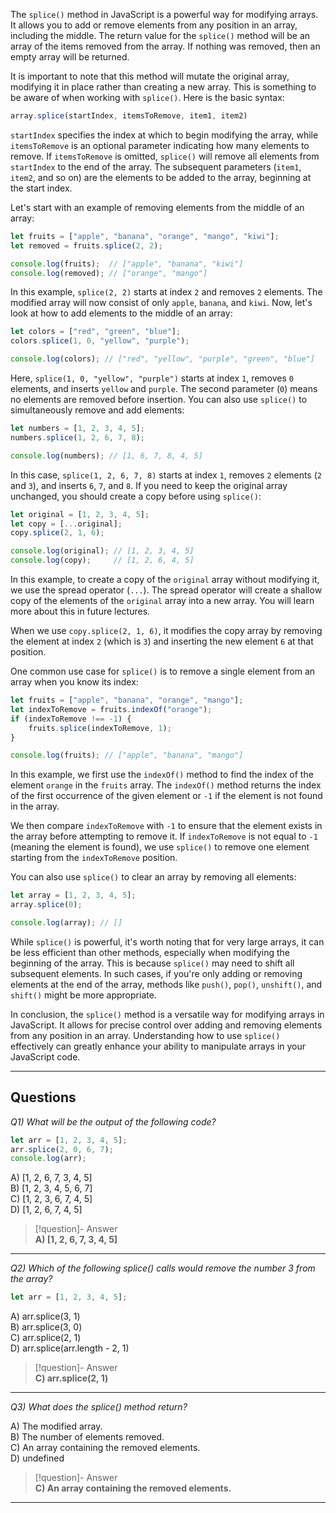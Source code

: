 The `splice()` method in JavaScript is a powerful way for modifying arrays. It allows you to add or remove elements from any position in an array, including the middle. The return value for the `splice()` method will be an array of the items removed from the array. If nothing was removed, then an empty array will be returned.

It is important to note that this method will mutate the original array, modifying it in place rather than creating a new array. This is something to be aware of when working with `splice()`. Here is the basic syntax:

```js
array.splice(startIndex, itemsToRemove, item1, item2)
```

`startIndex` specifies the index at which to begin modifying the array, while `itemsToRemove` is an optional parameter indicating how many elements to remove. If `itemsToRemove` is omitted, `splice()` will remove all elements from `startIndex` to the end of the array. The subsequent parameters (`item1`, `item2`, and so on) are the elements to be added to the array, beginning at the start index.

Let's start with an example of removing elements from the middle of an array:

```js
let fruits = ["apple", "banana", "orange", "mango", "kiwi"];
let removed = fruits.splice(2, 2);

console.log(fruits);  // ["apple", "banana", "kiwi"]
console.log(removed); // ["orange", "mango"]
```

In this example, `splice(2, 2)` starts at index `2` and removes `2` elements. The modified array will now consist of only `apple`, `banana`, and `kiwi`. Now, let's look at how to add elements to the middle of an array:

```js
let colors = ["red", "green", "blue"];
colors.splice(1, 0, "yellow", "purple");

console.log(colors); // ["red", "yellow", "purple", "green", "blue"]
```

Here, `splice(1, 0, "yellow", "purple")` starts at index `1`, removes `0` elements, and inserts `yellow` and `purple`. The second parameter (`0`) means no elements are removed before insertion. You can also use `splice()` to simultaneously remove and add elements:

```js
let numbers = [1, 2, 3, 4, 5];
numbers.splice(1, 2, 6, 7, 8);

console.log(numbers); // [1, 6, 7, 8, 4, 5]
```

In this case, `splice(1, 2, 6, 7, 8)` starts at index `1`, removes `2` elements (`2` and `3`), and inserts `6`, `7`, and `8`. If you need to keep the original array unchanged, you should create a copy before using `splice()`:

```js
let original = [1, 2, 3, 4, 5];
let copy = [...original];
copy.splice(2, 1, 6);

console.log(original); // [1, 2, 3, 4, 5]
console.log(copy);     // [1, 2, 6, 4, 5]
```

In this example, to create a copy of the `original` array without modifying it, we use the spread operator (`...`). The spread operator will create a shallow copy of the elements of the `original` array into a new array. You will learn more about this in future lectures.

When we use `copy.splice(2, 1, 6)`, it modifies the copy array by removing the element at index `2` (which is `3`) and inserting the new element `6` at that position.

One common use case for `splice()` is to remove a single element from an array when you know its index:

```js
let fruits = ["apple", "banana", "orange", "mango"];
let indexToRemove = fruits.indexOf("orange");
if (indexToRemove !== -1) {
    fruits.splice(indexToRemove, 1);
}

console.log(fruits); // ["apple", "banana", "mango"]
```

In this example, we first use the `indexOf()` method to find the index of the element `orange` in the `fruits` array. The `indexOf()` method returns the index of the first occurrence of the given element or `-1` if the element is not found in the array.

We then compare `indexToRemove` with `-1` to ensure that the element exists in the array before attempting to remove it. If `indexToRemove` is not equal to `-1` (meaning the element is found), we use `splice()` to remove one element starting from the `indexToRemove` position.

You can also use `splice()` to clear an array by removing all elements:

```js
let array = [1, 2, 3, 4, 5];
array.splice(0);

console.log(array); // []
```

While `splice()` is powerful, it's worth noting that for very large arrays, it can be less efficient than other methods, especially when modifying the beginning of the array. This is because `splice()` may need to shift all subsequent elements. In such cases, if you're only adding or removing elements at the end of the array, methods like `push()`, `pop()`, `unshift()`, and `shift()` might be more appropriate.

In conclusion, the `splice()` method is a versatile way for modifying arrays in JavaScript. It allows for precise control over adding and removing elements from any position in an array. Understanding how to use `splice()` effectively can greatly enhance your ability to manipulate arrays in your JavaScript code.

---
## Questions

*Q1) What will be the output of the following code?*

```js
let arr = [1, 2, 3, 4, 5];  
arr.splice(2, 0, 6, 7);  
console.log(arr);
```

A) [1, 2, 6, 7, 3, 4, 5]  
B) [1, 2, 3, 4, 5, 6, 7]  
C) [1, 2, 3, 6, 7, 4, 5]  
D) [1, 2, 6, 7, 4, 5]  

> [!question]- Answer  
> **A) [1, 2, 6, 7, 3, 4, 5]**

---

*Q2) Which of the following splice() calls would remove the number 3 from the array?*

```js
let arr = [1, 2, 3, 4, 5];
```

A) arr.splice(3, 1)  
B) arr.splice(3, 0)  
C) arr.splice(2, 1)  
D) arr.splice(arr.length - 2, 1)  

> [!question]- Answer  
> **C) arr.splice(2, 1)**

---

*Q3) What does the splice() method return?*

A) The modified array.  
B) The number of elements removed.  
C) An array containing the removed elements.  
D) undefined  

> [!question]- Answer  
> **C) An array containing the removed elements.**

---